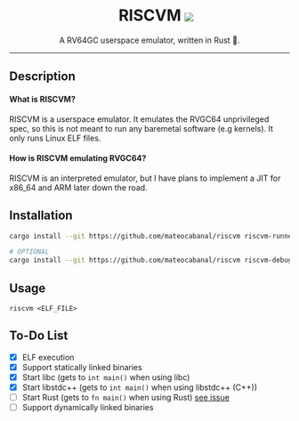 <div align="center" id="user-content-toc">
  <ul align="center" style="list-style: none;">
    <summary>
      <h1 align="center"> 
        RISCVM 
        <a href="https://github.com/mateocabanal/riscvm/actions/workflows/rust.yml">
          <img align="center" src="https://github.com/mateocabanal/riscvm/actions/workflows/rust.yml/badge.svg" />
        </a>
      </h1>
    </summary>
  </ul>
</div>

<p align="center"> A RV64GC userspace emulator, written in Rust 🦀. </p>

<hr/>

<h2> Description </h2>

<h4> What is RISCVM? </h4>

<p>
  RISCVM is a userspace emulator. It emulates the RVGC64 unprivileged spec, so this is not meant to run any baremetal software (e.g kernels). 
  It only runs Linux ELF files.
</p>

<h4> How is RISCVM emulating RVGC64? </h4>

<p> RISCVM is an interpreted emulator, but I have plans to implement a JIT for x86_64 and ARM later down the road. </p>

<h2> Installation </h2>

```bash
cargo install --git https://github.com/mateocabanal/riscvm riscvm-runner # Installs the 'riscvm' binary

# OPTIONAL
cargo install --git https://github.com/mateocabanal/riscvm riscvm-debugger # Installs the 'riscvm-debugger' binary
```
<h2> Usage </h2>

`riscvm <ELF_FILE>`

<h2> To-Do List </h2>

- [X] ELF execution
- [X] Support statically linked binaries
- [X] Start libc (gets to `int main()` when using libc)
- [X] Start libstdc++ (gets to `int main()` when using libstdc++ (C++))
- [ ] Start Rust (gets to `fn main()` when using Rust) [see issue](https://github.com/mateocabanal/riscvm/issues/2)
- [ ] Support dynamically linked binaries 
